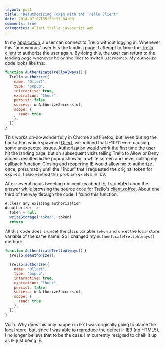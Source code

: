 ```yaml
---
layout: post
title: "Deauthorizing Token with the Trello Client"
date: 2014-07-07T05:59:13-04:00
comments: true
categories: ollert trello javascript web
---
```


In my [application](https://ollertapp.com), a user can connect to Trello without logging in. Whenever this "anonymous" user hits the landing page, I attempt to force the [Trello client](https://trello.com/docs/gettingstarted/clientjs.html) to authorize the user again. By doing this, the user can return to the landing page whenever he or she likes to switch usernames. My authorize code looks like this:

``` javascript
function AuthenticateTrelloAlways() {
  Trello.authorize({
    name: "Ollert",
    type: "popup",
    interactive: true,
    expiration: "1hour",
    persist: false,
    success: onAuthorizeSuccessful,
    scope: {
      read: true
    },
  });
}
```

This works oh-so-wonderfully in Chrome and Firefox, but, even during the hackathon which spawned [Ollert](https://ollertapp.com), we noticed that IE10/11 were causing some unexpected issues. Authorization would work the first time the user hit the landing page, but on subsequent visits telling Trello to Allow or Deny access resulted in the popup showing a white screen and never calling my callback function. Closing and reopening IE would allow me to authorize once, presumably until the "1hour" that I requested the original token for expired. I also verified this problem existed in IE9.

After several hours tweeting obscenities about IE, I stumbled upon the answer while browsing the source code for Trello's [client.coffee](https://trello.com/1/client.coffee). About one third of the way through the code, I found this function:

``` javascript
# Clear any existing authorization
deauthorize: ->
  token = null
  writeStorage("token", token)
  return
```

All this code does is unset the class variable `token` and unset the local store variable of the same name. So I changed my `AuthenticateTrelloAlways()` method:

``` javascript
function AuthenticateTrelloAlways() {
  Trello.deauthorize();

  Trello.authorize({
    name: "Ollert",
    type: "popup",
    interactive: true,
    expiration: "1hour",
    persist: false,
    success: onAuthorizeSuccessful,
    scope: {
      read: true
    },
  });
}
```

Voilà. Why does this only happen in IE? I was originally going to blame the local store, but, since I was able to reproduce the defect in IE9 (no HTML5), I no longer believe that to be the case. I'm currently resigned to chalk it up as IE just being IE.
